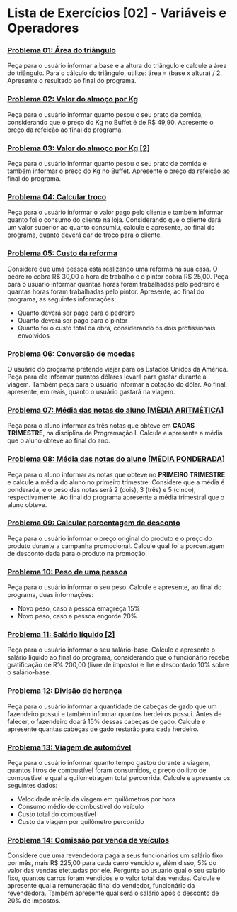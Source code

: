 # Lista de Exercícios [02] - Variáveis e Operadores

### **<u>Problema 01: Área do triângulo</u>**
Peça para o usuário informar a base e a altura do triângulo e calcule a área do triângulo. Para o cálculo do triângulo, utilize: área = (base x altura) / 2. Apresente o resultado ao final do programa.

### **<u>Problema 02: Valor do almoço por Kg</u>**
Peça para o usuário informar quanto pesou o seu prato de comida, considerando que o preço do Kg no Buffet é de R$ 49,90. Apresente o preço da refeição ao final do programa.

### **<u>Problema 03: Valor do almoço por Kg [2]</u>**
Peça para o usuário informar quanto pesou o seu prato de comida e também informar o preço do Kg no Buffet. Apresente o preço da refeição ao final do programa.

### **<u>Problema 04: Calcular troco</u>**
Peça para o usuário informar o valor pago pelo cliente e também informar quanto foi o consumo do cliente na loja. Considerando que o cliente dará um valor superior ao quanto consumiu, calcule e apresente, ao final do programa, quanto deverá dar de troco para o cliente.

### **<u>Problema 05: Custo da reforma</u>**
Considere que uma pessoa está realizando uma reforma na sua casa. O pedreiro cobra R$ 30,00 a hora de trabalho e o pintor cobra R$ 25,00. Peça para o usuário informar quantas horas foram trabalhadas pelo pedreiro e quantas horas foram trabalhadas pelo pintor. Apresente, ao final do programa, as seguintes informações:
- Quanto deverá ser pago para o pedreiro
- Quanto deverá ser pago para o pintor
- Quanto foi o custo total da obra, considerando os dois profissionais envolvidos

### **<u>Problema 06: Conversão de moedas</u>**
O usuário do programa pretende viajar para os Estados Unidos da América. Peça para ele informar quantos dólares levará para gastar durante a viagem. Também peça para o usuário informar a cotação do dólar. Ao final, apresente, em reais, quanto o usuário gastará na viagem.

### **<u>Problema 07: Média das notas do aluno [MÉDIA ARITMÉTICA]</u>**
Peça para o aluno informar as três notas que obteve em **CADAS TRIMESTRE**, na disciplina de Programação I. Calcule e apresente a média que o aluno obteve ao final do ano.

### **<u>Problema 08: Média das notas do aluno [MÉDIA PONDERADA]</u>**
Peça para o aluno informar as notas que obteve no **PRIMEIRO TRIMESTRE** e calcule a média do aluno no primeiro trimestre. Considere que a média é ponderada, e o peso das notas será 2 (dois), 3 (três) e 5 (cinco), respectivamente. Ao final do programa apresente a média trimestral que o aluno obteve.

### **<u>Problema 09: Calcular porcentagem de desconto</u>**
Peça para o usuário informar o preço original do produto e o preço do produto durante a campanha promocional. Calcule qual foi a porcentagem de desconto dada para o produto na promoção.

### **<u>Problema 10: Peso de uma pessoa</u>**
Peça para o usuário informar o seu peso. Calcule e apresente, ao final do programa, duas informações:
- Novo peso, caso a pessoa emagreça 15%
- Novo peso, caso a pessoa engorde 20%

### **<u>Problema 11: Salário líquido [2]</u>**
Peça para o usuário informar o seu salário-base. Calcule e apresente o salário líquido ao final do programa, considerando que o funcionário recebe gratificação de R% 200,00 (livre de imposto) e lhe é descontado 10% sobre o salário-base.

### **<u>Problema 12: Divisão de herança</u>**
Peça para o usuário informar a quantidade de cabeças de gado que um fazendeiro possui e também informar quantos herdeiros possui. Antes de falecer, o fazendeiro doará 15% dessas cabeças de gado. Calcule e apresente quantas cabeças de gado restarão para cada herdeiro.

### **<u>Problema 13: Viagem de automóvel</u>**
Peça para o usuário informar quanto tempo gastou durante a viagem, quantos litros de combustível foram consumidos, o preço do litro de combustível e qual a quilometragem total percorrida. Calcule e apresente os seguintes dados:
- Velocidade média da viagem em quilômetros por hora
- Consumo médio de combustível do veículo
- Custo total do combustível
- Custo da viagem por quilômetro percorrido

### **<u>Problema 14: Comissão por venda de veículos</u>**
Considere que uma revendedora paga a seus funcionários um salário fixo por mês, mais R$ 225,00 para cada carro vendido e, além disso, 5% do valor das vendas efetuadas por ele. Pergunte ao usuário qual o seu salário fixo, quantos carros foram vendidos e o valor total das vendas. Calcule e apresente qual a remuneração final do vendedor, funcionário da revendedora. Também apresente qual será o salário após o desconto de 20% de impostos.
